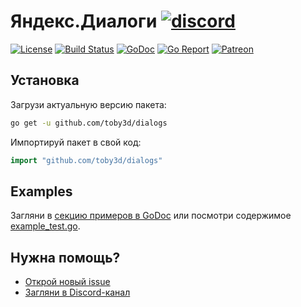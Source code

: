 # Яндекс.Диалоги [![discord](https://discordapp.com/api/guilds/208605007744860163/widget.png)](https://discord.gg/8hEdRV4)

[![License](https://img.shields.io/npm/l/express.svg?maxAge=2592000)](LICENSE.md)
[![Build Status](https://travis-ci.org/toby3d/dialogs.svg)](https://travis-ci.org/toby3d/dialogs)
[![GoDoc](https://godoc.org/github.com/toby3d/dialogs?status.svg)](https://godoc.org/github.com/toby3d/dialogs)
[![Go Report](https://goreportcard.com/badge/github.com/toby3d/dialogs)](https://goreportcard.com/report/github.com/toby3d/dialogs)
[![Patreon](https://img.shields.io/badge/support-patreon-E6461A.svg?maxAge=2592000)](https://www.patreon.com/toby3d)

## Установка
Загрузи актуальную версию пакета:
```bash
go get -u github.com/toby3d/dialogs
```

Импортируй пакет в свой код:
```go
import "github.com/toby3d/dialogs"
```

## Examples
Загляни в [секцию примеров в GoDoc](https://godoc.org/github.com/toby3d/dialogs#pkg-examples) или посмотри содержимое [example_test.go](/example_test.go).

## Нужна помощь?
- [Открой новый issue](https://github.com/toby3d/dialogs/issues/new)
- [Загляни в Discord-канал](https://discord.gg/8hEdRV4)